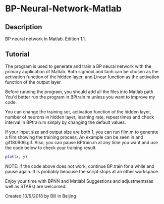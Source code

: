 # BP-Neural-Network-Matlab

## Description

BP neural network in Matlab. Edition 1.1.

## Tutorial

The program is used to generate and train a BP neural network with the primary application of Matlab. Both sigmoid and tanh can be chosen as the activation function of the hidden layer, and Linear function as the activation function of the output layer.

Before running the program, you should add all the files into Matlab path. You'd better run the program in BPtrain.m unless you want to improve my code.

You can change the training set, activation function of the hidden layer, number of neurons in hidden layer, learning rate, repeat times and check interval in BPtrain.m simply by changing the default values.

If your input size and output size are both 1, you can run film.m to generate a film showing the training process. An example can be seen in and gif180906.gif. Also, you can pause BPtrain.m at any time you want and use the code below to check your training result.

```matlab
plot(x, y)
```

NOTE: if the code above does not work, continue BP.train for a while and pause again. It is probably beacuse the script stops at an other workspace.

Enjoy your time with BPNN and Matlab! Suggestions and adjustments(as well as STARs) are welcomed.

Created 10/9/2018 by Bill in Beijing
